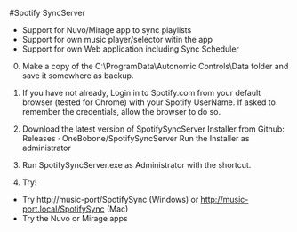 #Spotify SyncServer
- Support for Nuvo/Mirage app to sync playlists
- Support for own music player/selector witin the app
- Support for own Web application including Sync Scheduler

0. Make a copy of the C:\ProgramData\Autonomic Controls\Data folder and save it somewhere as backup.

1. If you have not already, Login in to Spotify.com from your default browser (tested for Chrome) with your Spotify UserName. If asked to remember the credentials, allow the browser to do so.

2. Download the latest version of SpotifySyncServer Installer from Github: Releases · OneBobone/SpotifySyncServer
   Run the Installer as administrator

3. Run SpotifySyncServer.exe as Administrator with the shortcut.

4. Try!
- Try http://music-port/SpotifySync (Windows) or http://music-port.local/SpotifySync (Mac)
- Try the Nuvo or Mirage apps  

